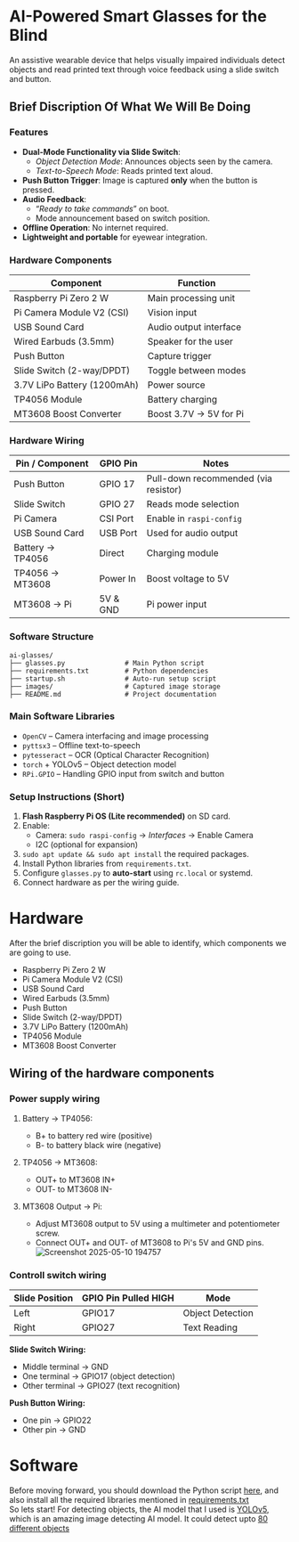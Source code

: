 #  AI-Powered Smart Glasses for the Blind

An assistive wearable device that helps visually impaired individuals detect objects and read printed text through voice feedback using a slide switch and button.
## Brief Discription Of What We Will Be Doing

###  Features

- **Dual-Mode Functionality via Slide Switch**:
  -  *Object Detection Mode*: Announces objects seen by the camera.
  -  *Text-to-Speech Mode*: Reads printed text aloud.
- **Push Button Trigger**: Image is captured **only** when the button is pressed.
- **Audio Feedback**:
  - “*Ready to take commands*” on boot.
  - Mode announcement based on switch position.
- **Offline Operation**: No internet required.
- **Lightweight and portable** for eyewear integration.

###  Hardware Components

| Component                     | Function                        |
|------------------------------|----------------------------------|
| Raspberry Pi Zero 2 W        | Main processing unit            |
| Pi Camera Module V2 (CSI)    | Vision input                    |
| USB Sound Card               | Audio output interface          |
| Wired Earbuds (3.5mm)        | Speaker for the user            |
| Push Button                  | Capture trigger                 |
| Slide Switch (2-way/DPDT)    | Toggle between modes            |
| 3.7V LiPo Battery (1200mAh)  | Power source                    |
| TP4056 Module                | Battery charging                |
| MT3608 Boost Converter       | Boost 3.7V → 5V for Pi          |

###  Hardware Wiring

| Pin / Component     | GPIO Pin       | Notes                                  |
|---------------------|----------------|----------------------------------------|
| Push Button         | GPIO 17        | Pull-down recommended (via resistor)   |
| Slide Switch        | GPIO 27        | Reads mode selection                   |
| Pi Camera           | CSI Port       | Enable in `raspi-config`               |
| USB Sound Card      | USB Port       | Used for audio output                  |
| Battery → TP4056    | Direct         | Charging module                        |
| TP4056 → MT3608     | Power In       | Boost voltage to 5V                    |
| MT3608 → Pi         | 5V & GND       | Pi power input                         |

###  Software Structure

```
ai-glasses/
├── glasses.py               # Main Python script
├── requirements.txt         # Python dependencies
├── startup.sh               # Auto-run setup script
├── images/                  # Captured image storage
├── README.md                # Project documentation
```

###  Main Software Libraries

- `OpenCV` – Camera interfacing and image processing
- `pyttsx3` – Offline text-to-speech
- `pytesseract` – OCR (Optical Character Recognition)
- `torch` + YOLOv5 – Object detection model
- `RPi.GPIO` – Handling GPIO input from switch and button

###  Setup Instructions (Short)

1. **Flash Raspberry Pi OS (Lite recommended)** on SD card.
2. Enable:
   - Camera: `sudo raspi-config` → *Interfaces* → Enable Camera
   - I2C (optional for expansion)
3. `sudo apt update && sudo apt install` the required packages.
4. Install Python libraries from `requirements.txt`.
5. Configure `glasses.py` to **auto-start** using `rc.local` or systemd.
6. Connect hardware as per the wiring guide.

# Hardware 
After the brief discription you will be able to identify, which components we are going to use.

- Raspberry Pi Zero 2 W
- Pi Camera Module V2 (CSI)
- USB Sound Card
- Wired Earbuds (3.5mm)
- Push Button
- Slide Switch (2-way/DPDT)
- 3.7V LiPo Battery (1200mAh)
- TP4056 Module
- MT3608 Boost Converter

## Wiring of the hardware components
### **Power supply wiring**
1. Battery → TP4056:
   - B+ to battery red wire (positive)
   - B- to battery black wire (negative)
   
2. TP4056 → MT3608:
   - OUT+ to MT3608 IN+
   - OUT- to MT3608 IN-

3. MT3608 Output → Pi:
   - Adjust MT3608 output to 5V using a multimeter and potentiometer screw.
   - Connect OUT+ and OUT- of MT3608 to Pi's 5V and GND pins.
![Screenshot 2025-05-10 194757](https://github.com/user-attachments/assets/27bf2a02-a73c-4ad2-b77d-0cd5d63927a9)
### **Controll switch wiring**
| Slide Position | GPIO Pin Pulled HIGH | Mode             |
| -------------- | -------------------- | ---------------- |
| Left           | GPIO17               | Object Detection |
| Right          | GPIO27               | Text Reading     |

**Slide Switch Wiring:**
- Middle terminal → GND
- One terminal → GPIO17 (object detection)
- Other terminal → GPIO27 (text recognition)

**Push Button Wiring:**
- One pin → GPIO22
- Other pin → GND

# Software
Before moving forward, you should download the Python script [here,](https://github.com/Creative-Block-st/AI-Smart-Glasses-For--Blind/blob/main/glasses.py) and
also install all the required libraries mentioned in [requirements.txt](https://github.com/Creative-Block-st/AI-Smart-Glasses-For--Blind/blob/main/requirements.txt) \
So lets start! For detecting objects, the AI model that I used is [YOLOv5,](https://github.com/ultralytics/yolov5/releases) which is an amazing image detecting AI
model. It could detect upto [80 different objects](https://github.com/Creative-Block-st/AI-Smart-Glasses-For--Blind/blob/main/Objects.txt)







   


